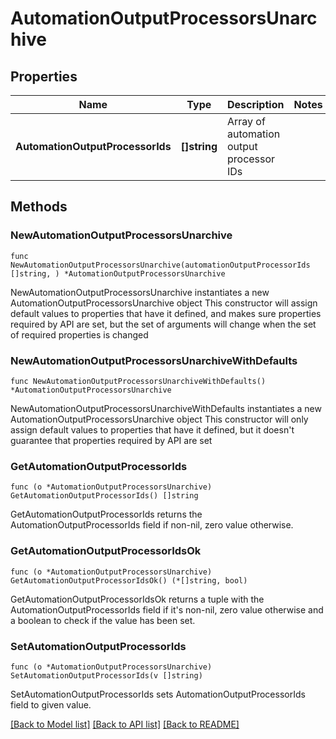 # AutomationOutputProcessorsUnarchive

## Properties

Name | Type | Description | Notes
------------ | ------------- | ------------- | -------------
**AutomationOutputProcessorIds** | **[]string** | Array of automation output processor IDs | 

## Methods

### NewAutomationOutputProcessorsUnarchive

`func NewAutomationOutputProcessorsUnarchive(automationOutputProcessorIds []string, ) *AutomationOutputProcessorsUnarchive`

NewAutomationOutputProcessorsUnarchive instantiates a new AutomationOutputProcessorsUnarchive object
This constructor will assign default values to properties that have it defined,
and makes sure properties required by API are set, but the set of arguments
will change when the set of required properties is changed

### NewAutomationOutputProcessorsUnarchiveWithDefaults

`func NewAutomationOutputProcessorsUnarchiveWithDefaults() *AutomationOutputProcessorsUnarchive`

NewAutomationOutputProcessorsUnarchiveWithDefaults instantiates a new AutomationOutputProcessorsUnarchive object
This constructor will only assign default values to properties that have it defined,
but it doesn't guarantee that properties required by API are set

### GetAutomationOutputProcessorIds

`func (o *AutomationOutputProcessorsUnarchive) GetAutomationOutputProcessorIds() []string`

GetAutomationOutputProcessorIds returns the AutomationOutputProcessorIds field if non-nil, zero value otherwise.

### GetAutomationOutputProcessorIdsOk

`func (o *AutomationOutputProcessorsUnarchive) GetAutomationOutputProcessorIdsOk() (*[]string, bool)`

GetAutomationOutputProcessorIdsOk returns a tuple with the AutomationOutputProcessorIds field if it's non-nil, zero value otherwise
and a boolean to check if the value has been set.

### SetAutomationOutputProcessorIds

`func (o *AutomationOutputProcessorsUnarchive) SetAutomationOutputProcessorIds(v []string)`

SetAutomationOutputProcessorIds sets AutomationOutputProcessorIds field to given value.



[[Back to Model list]](../README.md#documentation-for-models) [[Back to API list]](../README.md#documentation-for-api-endpoints) [[Back to README]](../README.md)


